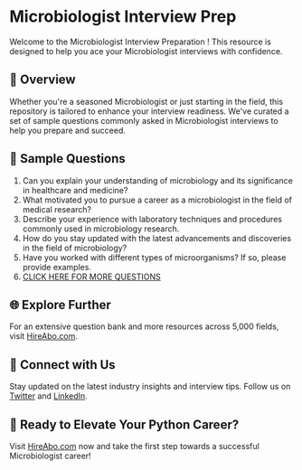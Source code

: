 # Microbiologist Interview Prep

Welcome to the Microbiologist Interview Preparation ! This resource is designed to help you ace your Microbiologist interviews with confidence.

## 🚀 Overview

Whether you're a seasoned Microbiologist or just starting in the field, this repository is tailored to enhance your interview readiness. We've curated a set of sample questions commonly asked in Microbiologist interviews to help you prepare and succeed.

## 📝 Sample Questions

1. Can you explain your understanding of microbiology and its significance in healthcare and medicine?
2. What motivated you to pursue a career as a microbiologist in the field of medical research?
3. Describe your experience with laboratory techniques and procedures commonly used in microbiology research.
4. How do you stay updated with the latest advancements and discoveries in the field of microbiology?
5. Have you worked with different types of microorganisms? If so, please provide examples.
6. [CLICK HERE FOR MORE QUESTIONS](https://hireabo.com/job/2_3_36/Microbiologist)

## 🌐 Explore Further

For an extensive question bank and more resources across 5,000 fields, visit [HireAbo.com](https://www.hireabo.com).

## 📱 Connect with Us

Stay updated on the latest industry insights and interview tips. Follow us on [Twitter](https://twitter.com/hireabo) and [LinkedIn](https://www.linkedin.com/in/hire-abo-3609972a8/).

## 🚀 Ready to Elevate Your Python Career?

Visit [HireAbo.com](https://www.hireabo.com) now and take the first step towards a successful Microbiologist career!